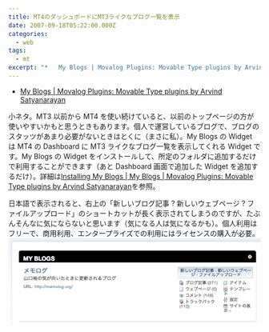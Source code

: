 ```yaml
---
title: MT4のダッシュボードにMT3ライクなブログ一覧を表示
date: 2007-09-18T05:22:00.000Z
categories:
  - web
tags:
  - mt
excerpt: "*   My Blogs | Movalog Plugins: Movable Type plugins by Arvind Satyanarayan"
---
```


- [My Blogs | Movalog Plugins: Movable Type plugins by Arvind Satyanarayan](http://plugins.movalog.com/my-blogs/)

小ネタ。MT3 以前から MT4 を使い続けていると、以前のトップページの方が使いやすいかもと思うときもあります。個人で運営しているブログで、ブログのスタッツがあまり必要がないときはとくに（まさに私）。My Blogs の Widget は MT4 の Dashboard に MT3 ライクなブログ一覧を表示してくれる Widget です。My Blogs の Widget をインストールして、所定のフォルダに追加するだけで利用することができます（あと Dashboard 画面で追加した Widget を追加するだけ）。詳細は[Installing My Blogs | My Blogs | Movalog Plugins: Movable Type plugins by Arvind Satyanarayan](http://plugins.movalog.com/my-blogs/install/)を参照。

日本語で表示されると、右上の「新しいブログ記事 ? 新しいウェブページ ? ファイルアップロード」のショートカットが長く表示されてしまうのですが、たぶんそんなに気にならないと思います（気になる人は気になるかも）。個人利用はフリーで、商用利用、エンタープライズでの利用にはライセンスの購入が必要。 ![cap091801.gif](/assets/i/2007/09/cap091801.gif)
